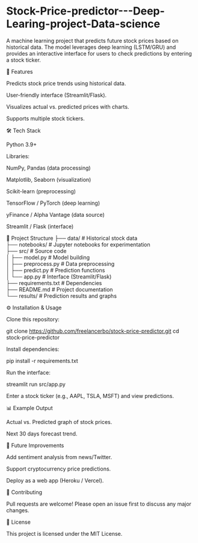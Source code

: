 # Stock-Price-predictor---Deep-Learing-project-Data-science

A machine learning project that predicts future stock prices based on historical data. The model leverages deep learning (LSTM/GRU) and provides an interactive interface for users to check predictions by entering a stock ticker.

🚀 Features

Predicts stock price trends using historical data.

User-friendly interface (Streamlit/Flask).

Visualizes actual vs. predicted prices with charts.

Supports multiple stock tickers.

🛠️ Tech Stack

Python 3.9+

Libraries:

NumPy, Pandas (data processing)

Matplotlib, Seaborn (visualization)

Scikit-learn (preprocessing)

TensorFlow / PyTorch (deep learning)

yFinance / Alpha Vantage (data source)

Streamlit / Flask (interface)

📂 Project Structure
├── data/                # Historical stock data  
├── notebooks/           # Jupyter notebooks for experimentation  
├── src/                 # Source code  
│   ├── model.py         # Model building  
│   ├── preprocess.py    # Data preprocessing  
│   ├── predict.py       # Prediction functions  
│   └── app.py           # Interface (Streamlit/Flask)  
├── requirements.txt     # Dependencies  
├── README.md            # Project documentation  
└── results/             # Prediction results and graphs  

⚙️ Installation & Usage

Clone this repository:

git clone https://github.com/freelancerbo/stock-price-predictor.git
cd stock-price-predictor


Install dependencies:

pip install -r requirements.txt


Run the interface:

streamlit run src/app.py


Enter a stock ticker (e.g., AAPL, TSLA, MSFT) and view predictions.

📊 Example Output

Actual vs. Predicted graph of stock prices.

Next 30 days forecast trend.

🌟 Future Improvements

Add sentiment analysis from news/Twitter.

Support cryptocurrency price predictions.

Deploy as a web app (Heroku / Vercel).

🤝 Contributing

Pull requests are welcome! Please open an issue first to discuss any major changes.

📜 License

This project is licensed under the MIT License.
